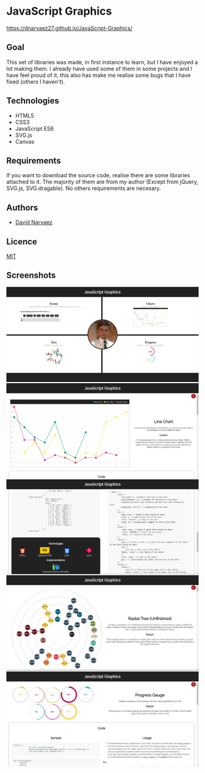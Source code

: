 # JavaScript Graphics
https://dnarvaez27.github.io/JavaScript-Graphics/

## Goal
This set of libraries was made, in first instance to learn, 
but I have enjoyed a lot making them. 
I already have used some of them in some projects and I have feel proud of it,
this also has make me realise some bugs that I have fixed (others I haven't).

## Technologies
* HTML5
* CSS3
* JavaScript ES6
* SVG.js
* Canvas

## Requirements
If you want to download the source code, realise there are some libraries attached to it.
The majority of them are from my author (Except from jQuery, SVG.js, SVG.dragable). 
No others requirements are necesary.

## Authors
* [David Narvaez](http://dnarvaez27.github.io)

## Licence
[MIT](https://github.com/dnarvaez27/JavaScript-Graphics/blob/gh-pages/LICENSE)

## Screenshots
![SS1](https://raw.githubusercontent.com/dnarvaez27/JavaScript-Graphics/gh-pages/resources/imgs/SS/SS1.JPG)
![SS2](https://raw.githubusercontent.com/dnarvaez27/JavaScript-Graphics/gh-pages/resources/imgs/SS/SS2.JPG)
![SS3](https://raw.githubusercontent.com/dnarvaez27/JavaScript-Graphics/gh-pages/resources/imgs/SS/SS3.JPG)
![SS4](https://raw.githubusercontent.com/dnarvaez27/JavaScript-Graphics/gh-pages/resources/imgs/SS/SS4.JPG)
![SS5](https://raw.githubusercontent.com/dnarvaez27/JavaScript-Graphics/gh-pages/resources/imgs/SS/SS5.JPG)
